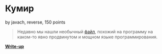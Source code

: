 # Кумир
by javach, reverse, 150 points

> Недавно мы нашли необычный [файл](../../static/cbafce70ba271a2fb48e/program.txt), похожий на программу на каком-то явно продвинутом и мощном языке программирования.

**[Write-up](WRITEUP.md)**
